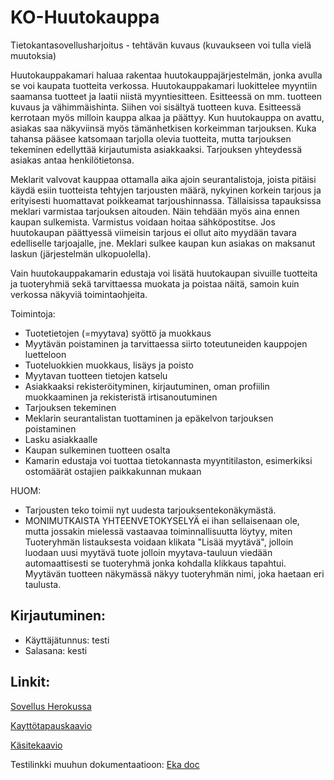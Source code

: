 # KO-Huutokauppa

Tietokantasovellusharjoitus - tehtävän kuvaus (kuvaukseen voi tulla vielä muutoksia)

Huutokauppakamari haluaa rakentaa huutokauppajärjestelmän, jonka avulla se voi kaupata tuotteita verkossa.
Huutokauppakamari luokittelee myyntiin saamansa tuotteet ja laatii niistä myyntiesitteen. Esitteessä on mm. tuotteen kuvaus ja vähimmäishinta. Siihen voi sisältyä tuotteen kuva. Esitteessä kerrotaan myös milloin kauppa alkaa ja päättyy. Kun huutokauppa on avattu, asiakas saa näkyviinsä myös tämänhetkisen korkeimman tarjouksen.
Kuka tahansa pääsee katsomaan tarjolla olevia tuotteita, mutta tarjouksen tekeminen edellyttää kirjautumista asiakkaaksi. Tarjouksen yhteydessä asiakas antaa henkilötietonsa. 

Meklarit valvovat kauppaa ottamalla aika ajoin seurantalistoja, joista pitäisi käydä esiin tuotteista tehtyjen tarjousten määrä, nykyinen korkein tarjous ja erityisesti huomattavat poikkeamat tarjoushinnassa. Tällaisissa tapauksissa meklari varmistaa tarjouksen aitouden. Näin tehdään myös aina ennen kaupan sulkemista. Varmistus voidaan hoitaa sähköpostitse. Jos huutokaupan päättyessä viimeisin tarjous ei ollut aito myydään tavara edelliselle tarjoajalle, jne. Meklari sulkee kaupan kun asiakas on maksanut laskun (järjestelmän ulkopuolella).

Vain huutokauppakamarin edustaja voi lisätä huutokaupan sivuille tuotteita ja tuoteryhmiä sekä tarvittaessa muokata ja poistaa näitä, samoin kuin verkossa näkyviä toimintaohjeita.

Toimintoja:
- Tuotetietojen (=myytava) syöttö ja muokkaus
- Myytävän poistaminen ja tarvittaessa siirto toteutuneiden kauppojen luetteloon
- Tuoteluokkien muokkaus, lisäys ja poisto
- Myytavan tuotteen tietojen katselu
- Asiakkaaksi rekisteröityminen, kirjautuminen, oman profiilin muokkaaminen ja rekisteristä irtisanoutuminen
- Tarjouksen tekeminen
- Meklarin seurantalistan tuottaminen ja epäkelvon tarjouksen poistaminen
- Lasku asiakkaalle
- Kaupan sulkeminen tuotteen osalta
- Kamarin edustaja voi tuottaa tietokannasta myyntitilaston, esimerkiksi ostomäärät ostajien paikkakunnan mukaan

HUOM: 
- Tarjousten teko toimii nyt uudesta tarjouksentekonäkymästä.
- MONIMUTKAISTA YHTEENVETOKYSELYÄ ei ihan sellaisenaan ole, mutta jossakin mielessä vastaavaa toiminnallisuutta löytyy, miten Tuoteryhmän listauksesta voidaan klikata "Lisää myytävä", jolloin luodaan uusi myytävä tuote jolloin myytava-tauluun viedään automaattisesti se tuoteryhmä jonka kohdalla klikkaus tapahtui.
Myytävän tuotteen näkymässä näkyy tuoteryhmän nimi, joka haetaan eri taulusta.

## Kirjautuminen:
- Käyttäjätunnus: testi
- Salasana:       kesti

## Linkit:

<a href="https://tsoha-ko-huutokauppa.herokuapp.com">Sovellus Herokussa</a>

<a href="https://github.com/ktojala/KO-Huutokauppa/blob/master/documentation/kayttotapaus.md">Kayttötapauskaavio</a>

<a href="https://github.com/ktojala/KO-Huutokauppa/blob/master/documentation/kasite.md">Käsitekaavio</a>

Testilinkki muuhun dokumentaatioon: <a href="https://github.com/ktojala/KO-Huutokauppa/blob/master/documentation/eka.md">Eka doc</a>

